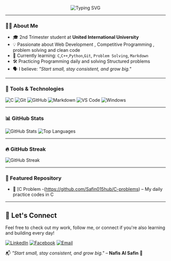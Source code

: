 <p align="center">
  <img src="https://readme-typing-svg.demolab.com?font=Fira+Code&size=22&pause=1000&center=true&width=435&lines=Hi+there%2C+I'm+Nafis+Al+Safin+%F0%9F%91%8B;CSE+Undergrad+Student+%F0%9F%8E%93;C+Programming+Enthusiast+%F0%9F%92%BB;Lifelong+Learner+%F0%9F%8C%B1" alt="Typing SVG" />
</p>


---

### 👨‍🎓 About Me
- 🎓 2nd Trimester student at **United International University**
- 💡 Passionate about Web Development , Competitive Programming , problem solving and clean code  
- 🧠 Currently learning: `C`,`C++`,`Python`,`Git`, `Problem Solving`, `Markdown`
- 🛠️ Practicing Programming daily and solving Structured problems
- 🗣️ I believe: *"Start small, stay consistent, and grow big."*

---

### 🧰 Tools & Technologies
![C](https://img.shields.io/badge/C-00599C?style=for-the-badge&logo=c&logoColor=white) ![Git](https://img.shields.io/badge/Git-F05032?style=for-the-badge&logo=git&logoColor=white) ![GitHub](https://img.shields.io/badge/GitHub-181717?style=for-the-badge&logo=github&logoColor=white) ![Markdown](https://img.shields.io/badge/Markdown-000000?style=for-the-badge&logo=markdown&logoColor=white) ![VS Code](https://img.shields.io/badge/VS%20Code-007ACC?style=for-the-badge&logo=visual-studio-code&logoColor=white) ![Windows](https://img.shields.io/badge/Windows-0078D6?style=for-the-badge&logo=windows&logoColor=white)

---

### 📊 GitHub Stats

![GitHub Stats](https://github-readme-stats.vercel.app/api?username=Safin015hub&show_icons=true&theme=radical)  ![Top Languages](https://github-readme-stats.vercel.app/api/top-langs/?username=Safin015hub&layout=compact&theme=radical)

  

---

### 🔥 GitHub Streak

![GitHub Streak](https://github-readme-streak-stats.herokuapp.com/?user=Safin015hub&theme=radical)

---

### 📁 Featured Repository

- 🔗 [C Problem -(https://github.com/Safin015hub/C-problems) – My daily practice codes in C

---

## 💬 Let's Connect

Feel free to check out my work, follow me, or connect if you're also learning and building every day!  

[![LinkedIn](https://img.shields.io/badge/LinkedIn-blue?logo=linkedin&style=for-the-badge)](https://www.linkedin.com/in/md-nafis-al-safin/) [![Facebook](https://img.shields.io/badge/Facebook-1877F2?logo=facebook&logoColor=white&style=for-the-badge)](https://www.facebook.com/nafis.al.safin) [![Email](https://img.shields.io/badge/Gmail-Email-red?logo=gmail&logoColor=white&style=for-the-badge)](mailto:nafisalsafin15@gmail.com)  

📬 _"Start small, stay consistent, and grow big."_ – **Nafis Al Safin** 🌱

